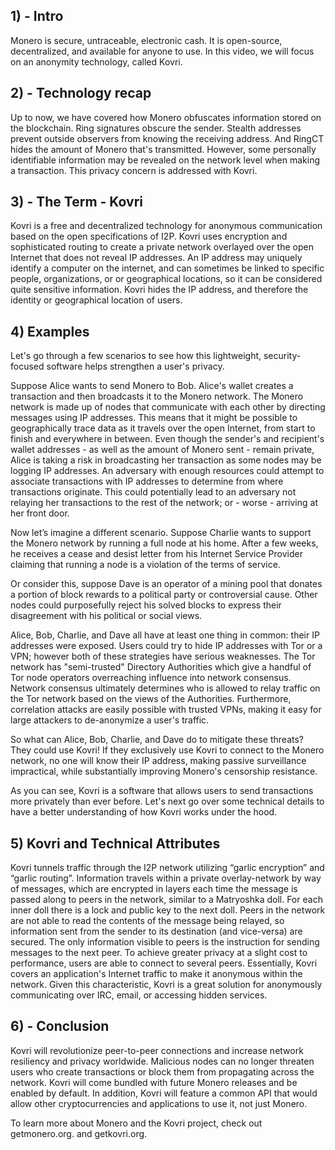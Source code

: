 ## 1) - Intro

Monero is secure, untraceable, electronic cash. It is open-source, decentralized, and available for anyone to use. In this video, we will focus on an anonymity technology, called Kovri.

## 2) - Technology recap

Up to now, we have covered how Monero obfuscates information stored on the blockchain.
Ring signatures obscure the sender.
Stealth addresses prevent outside observers from knowing the receiving address.
And RingCT hides the amount of Monero that's transmitted.
However, some personally identifiable information may be revealed on the network level when making a transaction.
This privacy concern is addressed with Kovri.

## 3) - The Term - Kovri

Kovri is a free and decentralized technology for anonymous communication based on the open specifications of I2P.
Kovri uses encryption and sophisticated routing to create a private network overlayed over the open Internet that does not reveal IP addresses.
An IP address may uniquely identify a computer on the internet, and can sometimes be linked to specific people, organizations, or or geographical locations, so it can be considered quite sensitive information.
Kovri hides the IP address, and therefore the identity or geographical location of users.

## 4) Examples

Let's go through a few scenarios to see how this lightweight, security-focused software helps strengthen a user's privacy.

Suppose Alice wants to send Monero to Bob.
Alice's wallet creates a transaction and then broadcasts it to the Monero network.
The Monero network is made up of nodes that communicate with each other by directing messages using IP addresses.
This means that it might be possible to geographically trace data as it travels over the open Internet, from start to finish and everywhere in between.
Even though the sender's and recipient's wallet addresses - as well as the amount of Monero sent - remain private, Alice is taking a risk in broadcasting her transaction as some nodes may be logging IP addresses.
An adversary with enough resources could attempt to associate transactions with IP addresses to determine from where transactions originate.
This could potentially lead to an adversary not relaying her transactions to the rest of the network; or - worse - arriving at her front door.

Now let’s imagine a different scenario.
Suppose Charlie wants to support the Monero network by running a full node at his home.
After a few weeks, he receives a cease and desist letter from his Internet Service Provider claiming that running a node is a violation of the terms of service.

Or consider this, suppose Dave is an operator of a mining pool that donates a portion of block rewards to a political party or controversial cause.
Other nodes could purposefully reject his solved blocks to express their disagreement with his political or social views.

Alice, Bob, Charlie, and Dave all have at least one thing in common: their IP addresses were exposed.
Users could try to hide IP addresses with Tor or a VPN; however both of these strategies have serious weaknesses.
The Tor network has "semi-trusted" Directory Authorities which give a handful of Tor node operators overreaching influence into network consensus.
Network consensus ultimately determines who is allowed to relay traffic on the Tor network based on the views of the Authorities.
Furthermore, correlation attacks are easily possible with trusted VPNs, making it easy for large attackers to de-anonymize a user's traffic.

So what can Alice, Bob, Charlie, and Dave do to mitigate these threats? They could use Kovri!
If they exclusively use Kovri to connect to the Monero network, no one will know their IP address, making passive surveillance impractical, while substantially improving Monero's censorship resistance.

As you can see, Kovri is a software that allows users to send transactions more privately than ever before.
Let's next go over some technical details to have a better understanding of how Kovri works under the hood. 

## 5) Kovri and Technical Attributes

Kovri tunnels traffic through the I2P network utilizing “garlic encryption” and “garlic routing”.
Information travels within a private overlay-network by way of messages, which are encrypted in layers each time the message is passed along to peers in the network, similar to a Matryoshka doll.
For each inner doll there is a lock and public key to the next doll.
Peers in the network are not able to read the contents of the message being relayed, so information sent from the sender to its destination (and vice-versa) are secured.
The only information visible to peers is the instruction for sending messages to the next peer.
To achieve greater privacy at a slight cost to performance, users are able to connect to several peers.
Essentially, Kovri covers an application's Internet traffic to make it anonymous within the network.
Given this characteristic, Kovri is a great solution for anonymously communicating over IRC, email, or accessing hidden services.

## 6) - Conclusion

Kovri will revolutionize peer-to-peer connections and increase network resiliency and privacy worldwide.
Malicious nodes can no longer threaten users who create transactions or block them from propagating across the network.
Kovri will come bundled with future Monero releases and be enabled by default.
In addition, Kovri will feature a common API that would allow other cryptocurrencies and applications to use it, not just Monero.

To learn more about Monero and the Kovri project, check out getmonero.org. and getkovri.org.
